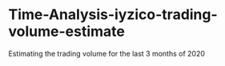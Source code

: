 # Time-Analysis-iyzico-trading-volume-estimate
Estimating the trading volume for the last 3 months of 2020
